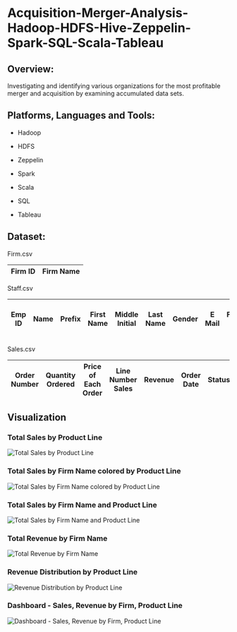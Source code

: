 # Acquisition-Merger-Analysis-Hadoop-HDFS-Hive-Zeppelin-Spark-SQL-Scala-Tableau

## Overview:

Investigating and identifying various organizations for the most profitable merger and acquisition by examining accumulated data sets.

## Platforms, Languages and Tools:

- Hadoop

- HDFS

- Zeppelin

- Spark

- Scala

- SQL

- Tableau

## Dataset:

Firm.csv

| Firm ID | Firm Name |
|-|-|

Staff.csv

| Emp ID	| Name | Prefix | First Name | Middle Initial | Last Name | Gender | E Mail | Father's Name | Mother's Name | Mother's Maiden | Name | Date of Birth | Time of Birth | Age in Yrs. | Weight in Kgs. | Date of Joining | Quarter of Joining | Half of Joining | Year of Joining | Month of Joining | Month Name of Joining | Short Month | Day of Joining | DOW of Joining | Short DOW | Age in Company (Years) | Salary | Last % Hike | SSN | Phone No. | Place Name | County | City | State | Zip | Region | User Name | Password | Firm ID | 
|-|-|-|-|-|-|-|-|-|-|-|-|-|-|-|-|-|-|-|-|-|-|-|-|-|-|-|-|-|-|-|-|-|-|-|-|-|-|-|-| 

Sales.csv

| Order Number | Quantity Ordered | Price of Each	Order | Line Number	Sales | Revenue | Order Date | Status | Quarter ID | Month ID | Year ID | Product Line | MSRP | Product Code | Customer Name | Phone | Address Line 1 | Address Line 2 | City | State | Postal Code | Country | Territory | Contact Last Name | Contact First Name | Deal Size | Firm ID | 
|-|-|-|-|-|-|-|-|-|-|-|-|-|-|-|-|-|-|-|-|-|-|-|-|-|-|

## Visualization

### Total Sales by Product Line

![Total Sales by Product Line](https://user-images.githubusercontent.com/70437668/139526107-6ee7c0f3-44e9-4165-95c0-6c6813a0b0c4.jpg)

### Total Sales by Firm Name colored by Product Line

![Total Sales by Firm Name colored by Product Line](https://user-images.githubusercontent.com/70437668/139526104-89c67f37-d8ff-4d2b-9d65-fa53e9f6c154.jpg)

### Total Sales by Firm Name and Product Line

![Total Sales by Firm Name and Product Line](https://user-images.githubusercontent.com/70437668/139526100-b9141193-da74-43d8-bdea-d8e2984db625.jpg)

### Total Revenue by Firm Name

![Total Revenue by Firm Name](https://user-images.githubusercontent.com/70437668/139526095-8d6f0f1d-5138-41b1-81f2-de4b19094cd1.jpg)

### Revenue Distribution by Product Line

![Revenue Distribution by Product Line](https://user-images.githubusercontent.com/70437668/139526093-714841ef-c2f8-4b46-b599-9c079901796c.jpg)

### Dashboard - Sales, Revenue by Firm, Product Line

![Dashboard - Sales, Revenue by Firm, Product Line](https://user-images.githubusercontent.com/70437668/139526090-327daecd-fd93-4ad3-a2e7-e79ff10487a2.jpg)


